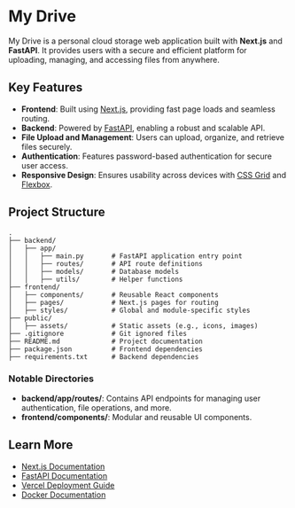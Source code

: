 # My Drive

My Drive is a personal cloud storage web application built with **Next.js** and **FastAPI**. It provides users with a secure and efficient platform for uploading, managing, and accessing files from anywhere.

## Key Features
- **Frontend**: Built using [Next.js](https://nextjs.org/), providing fast page loads and seamless routing.
- **Backend**: Powered by [FastAPI](https://fastapi.tiangolo.com/), enabling a robust and scalable API.
- **File Upload and Management**: Users can upload, organize, and retrieve files securely.
- **Authentication**: Features password-based authentication for secure user access.
- **Responsive Design**: Ensures usability across devices with [CSS Grid](https://developer.mozilla.org/en-US/docs/Web/CSS/CSS_Grid_Layout) and [Flexbox](https://developer.mozilla.org/en-US/docs/Learn/CSS/CSS_layout/Flexbox).

## Project Structure
```plaintext
.
├── backend/
│   ├── app/
│   │   ├── main.py       # FastAPI application entry point
│   │   ├── routes/       # API route definitions
│   │   ├── models/       # Database models
│   │   ├── utils/        # Helper functions
├── frontend/
│   ├── components/       # Reusable React components
│   ├── pages/            # Next.js pages for routing
│   ├── styles/           # Global and module-specific styles
├── public/
│   ├── assets/           # Static assets (e.g., icons, images)
├── .gitignore            # Git ignored files
├── README.md             # Project documentation
├── package.json          # Frontend dependencies
├── requirements.txt      # Backend dependencies
```

### Notable Directories
- **backend/app/routes/**: Contains API endpoints for managing user authentication, file operations, and more.
- **frontend/components/**: Modular and reusable UI components.

## Learn More
- [Next.js Documentation](https://nextjs.org/docs)
- [FastAPI Documentation](https://fastapi.tiangolo.com/)
- [Vercel Deployment Guide](https://vercel.com/docs)
- [Docker Documentation](https://docs.docker.com/)
